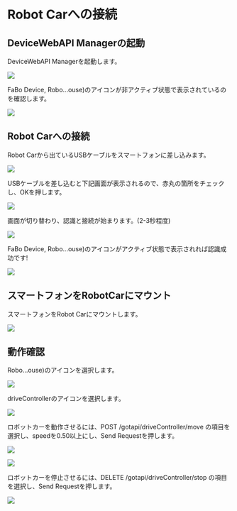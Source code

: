 # Robot Carへの接続

## DeviceWebAPI Managerの起動

DeviceWebAPI Managerを起動します。

![](/img/robotsetting001.png)

FaBo Device, Robo...ouse)のアイコンが非アクティブ状態で表示されているのを確認します。

![](/img/robotsetting002.png)

## Robot Carへの接続

Robot Carから出ているUSBケーブルをスマートフォンに差し込みます。

![](/img/robotsetting003.png)

USBケーブルを差し込むと下記画面が表示されるので、赤丸の箇所をチェックし、OKを押します。

![](/img/robotsetting004.png)

画面が切り替わり、認識と接続が始まります。(2-3秒程度)

![](/img/robotsetting005.png)

FaBo Device, Robo...ouse)のアイコンがアクティブ状態で表示されれば認識成功です!

![](/img/robotsetting006.png)

## スマートフォンをRobotCarにマウント

スマートフォンをRobot Carにマウントします。

![](/img/robotsetting007.png)


## 動作確認

Robo...ouse)のアイコンを選択します。

![](/img/robotsetting008.png)

driveControllerのアイコンを選択します。

![](/img/robotsetting009.png)

ロボットカーを動作させるには、POST /gotapi/driveController/move の項目を選択し、speedを0.50以上にし、Send Requestを押します。

![](/img/robotsetting010.png)

![](/img/robotsetting011.png)

ロボットカーを停止させるには、DELETE /gotapi/driveController/stop の項目を選択し、Send Requestを押します。

![](/img/robotsetting012.png)
